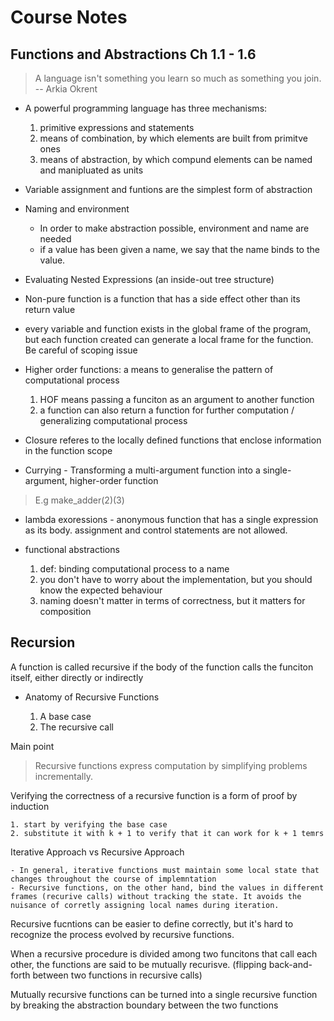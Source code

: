 # Course Notes

## Functions and Abstractions Ch 1.1 - 1.6 

> A language isn't something you learn so much as something you join. -- Arkia Okrent

- A powerful programming language has three mechanisms:
    
    1. primitive expressions and statements
    2. means of combination, by which elements are built from primitve ones
    3. means of abstraction, by which compund elements can be named and manipluated as units

- Variable assignment and funtions are the simplest form of abstraction

- Naming and environment

    - In order to make abstraction possible, environment and name are needed
    - if a value has been given a name, we say that the name binds to the value.

- Evaluating Nested Expressions (an inside-out tree structure)

- Non-pure function is a function that has a side effect other than its return value

- every variable and function exists in the global frame of the program, but each function created   can generate a local frame for the function. Be careful of scoping issue

- Higher order functions: a means to generalise the pattern of computational process

    1. HOF means passing a funciton as an argument to another function
    2. a function can also return a function for further computation / generalizing computational process

- Closure referes to the locally defined functions that enclose information in the function scope

- Currying - Transforming a multi-argument function into a single-argument, higher-order function

> E.g  make_adder(2)(3)
  

- lambda exoressions - anonymous function that has a single expression as its body. assignment and control statements are not allowed.

- functional abstractions

    1. def: binding computational process to a name
    2. you don't have to worry about the implementation, but you should know the expected behaviour
    3. naming doesn't matter in terms of correctness, but it matters for composition

## Recursion

A function is called recursive if the body of the function calls the funciton itself, either directly or indirectly

- Anatomy of Recursive Functions

    1. A base case
    2. The recursive call

Main point

> Recursive functions express computation by simplifying problems incrementally.

Verifying the correctness of a recursive function is a form of proof by induction

    1. start by verifying the base case
    2. substitute it with k + 1 to verify that it can work for k + 1 temrs

Iterative Approach vs Recursive Approach

    - In general, iterative functions must maintain some local state that changes throughout the course of implemntation
    - Recursive functions, on the other hand, bind the values in different frames (recurive calls) without tracking the state. It avoids the nuisance of corretly assigning local names during iteration.

Recursive fucntions can be easier to define correctly, but it's hard to recognize the process evolved by recursive functions.

When a recursive procedure is divided among two funcitons that call each other, the functions are said to be mutually recurisve. (flipping back-and-forth between two functions in recursive calls)


Mutually recursive functions can be turned into a single recursive function by breaking the abstraction boundary between the two functions
